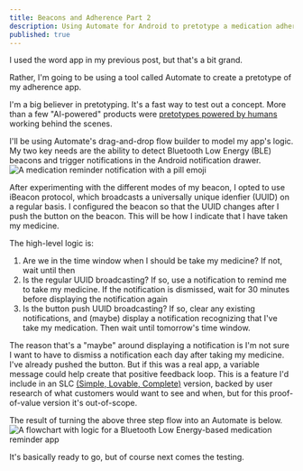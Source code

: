 ```yaml
---
title: Beacons and Adherence Part 2
description: Using Automate for Android to pretotype a medication adherence app that uses Bluetooth Low Energy (BLE) beacons to provide contextual reminders on taking medication
published: true
---
```

I used the word app in my previous post, but that's a bit grand. 

Rather, I'm going to be using a tool called Automate to create a pretotype of my adherence app.

I'm a big believer in pretotyping. It's a fast way to test out a concept. More than a few "AI-powered" products were [pretotypes powered by humans](https://www.theguardian.com/technology/2018/jul/06/artificial-intelligence-ai-humans-bots-tech-companies) working behind the scenes. 

I'll be using Automate's drag-and-drop flow builder to model my app's logic. My two key needs are the ability to detect Bluetooth Low Energy (BLE) beacons and trigger notifications in the Android notification drawer.
![A medication reminder notification with a pill emoji](https://cdn.basilhayek.com/07_ble_adherence_part_2/01_medication_reminder.png)
<!--excerpt-->

After experimenting with the different modes of my beacon, I opted to use iBeacon protocol, which broadcasts a universally unique idenfier (UUID) on a regular basis. I configured the beacon so that the UUID changes after I push the button on the beacon. This will be how I indicate that I have taken my medicine.

The high-level logic is:
1. Are we in the time window when I should be take my medicine? If not, wait until then
2. Is the regular UUID broadcasting? If so, use a notification to remind me to take my medicine. If the notification is dismissed, wait for 30 minutes before displaying the notification again
3. Is the button push UUID broadcasting? If so, clear any existing notifications, and (maybe) display a notification recognizing that I've take my medication. Then wait until tomorrow's time window. 

The reason that's a "maybe" around displaying a notification is I'm not sure I want to have to dismiss a notification each day after taking my medicine. I've already pushed the button. But if this was a real app, a variable message could help create that positive feedback loop. This is a feature I'd include in an SLC [(Simple, Lovable, Complete)](https://blog.asmartbear.com/slc.html) version, backed by user research of what customers would want to see and when, but for this proof-of-value version it's out-of-scope.

The result of turning the above three step flow into an Automate is below.
![A flowchart with logic for a Bluetooth Low Energy-based medication reminder app](https://cdn.basilhayek.com/07_ble_adherence_part_2/02_bt_adherence_flow.png)

It's basically ready to go, but of course next comes the testing.
